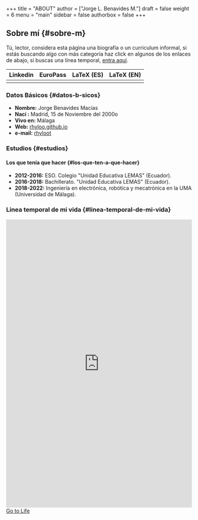 +++
title = "ABOUT"
author = ["Jorge L. Benavides M."]
draft = false
weight = 6
menu = "main"
sidebar = false
authorbox = false
+++

## Sobre mí {#sobre-m}

Tú, lector, considera esta página una biografía o un curriculum
informal, si estás buscando algo con más categoría haz click en
algunos de los enlaces de abajo, si buscas una línea temporal, [entra aquí](https://rhyloo.github.io/life/).

| Linkedin | EuroPass | LaTeX (ES) | LaTeX (EN) |
|----------|----------|------------|------------|
|          |          |            |            |


### Datos Básicos {#datos-b-sicos}

-   **Nombre:** Jorge Benavides Macías
-   **Nací :** Madrid, 15 de Noviembre del 2000o
-   **Vivo en:** Málaga
-   **Web:** [rhyloo.github.io](https://rhyloo.github.io/)
-   **e-mail:** [rhyloot](mailto:rhyloot@gmail.com)


### Estudios {#estudios}


#### Los que tenía que hacer {#los-que-ten-a-que-hacer}

-   **2012-2016:** ESO. Colegio "Unidad Educativa LEMAS" (Ecuador).
-   **2016-2018:** Bachillerato. "Unidad Educativa LEMAS" (Ecuador).
-   **2018-2022:** Ingeniería en electrónica, robótica y mecatrónica en la UMA (Universidad de Málaga).


### Linea temporal de mi vida {#linea-temporal-de-mi-vida}

<iframe src="https://rhyloo.github.io/TimeLine-Of-Life/" width="100%" height="20%" frameBorder="0" style="border: 0;"></iframe> <a href="https://rhyloo.github.io/TimeLine-Of-Life/" target="_blank">Go to Life</a>
